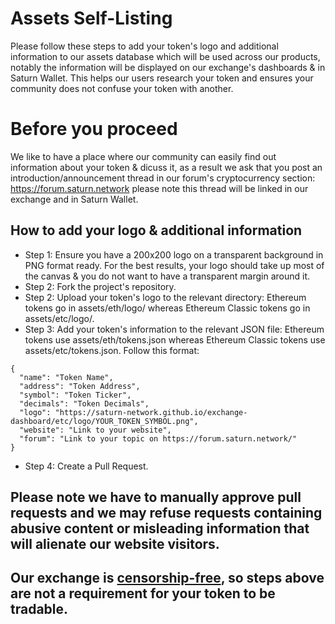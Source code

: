 # Assets Self-Listing
Please follow these steps to add your token's logo and additional information to our assets database which will be used across our products, notably the information will be displayed on our exchange's dashboards & in Saturn Wallet. This helps our users research your token and ensures your community does not confuse your token with another.

# Before you proceed
We like to have a place where our community can easily find out information about your token & dicuss it, as a result we ask that you post an introduction/announcement thread in our forum's cryptocurrency section: https://forum.saturn.network please note this thread will be linked in our exchange and in Saturn Wallet.

## How to add your logo & additional information
* Step 1: Ensure you have a 200x200 logo on a transparent background in PNG format ready. For the best results, your logo should take up most of the canvas & you do not want to have a transparent margin around it.
* Step 2: Fork the project's repository.
* Step 2: Upload your token's logo to the relevant directory: Ethereum tokens go in assets/eth/logo/ whereas Ethereum Classic tokens go in assets/etc/logo/.
* Step 3: Add your token's information to the relevant JSON file: Ethereum tokens use assets/eth/tokens.json whereas Ethereum Classic tokens use assets/etc/tokens.json. Follow this format:
```
{
  "name": "Token Name",
  "address": "Token Address",
  "symbol": "Token Ticker",
  "decimals": "Token Decimals",
  "logo": "https://saturn-network.github.io/exchange-dashboard/etc/logo/YOUR_TOKEN_SYMBOL.png",
  "website": "Link to your website",
  "forum": "Link to your topic on https://forum.saturn.network/"
}
```
* Step 4: Create a Pull Request.

## **Please note we have to manually approve pull requests and we may refuse requests containing abusive content or misleading information that will alienate our website visitors.**

## **Our exchange is [censorship-free](https://forum.saturn.network/t/our-philosophy/1550), so steps above are not a requirement for your token to be tradable.**

